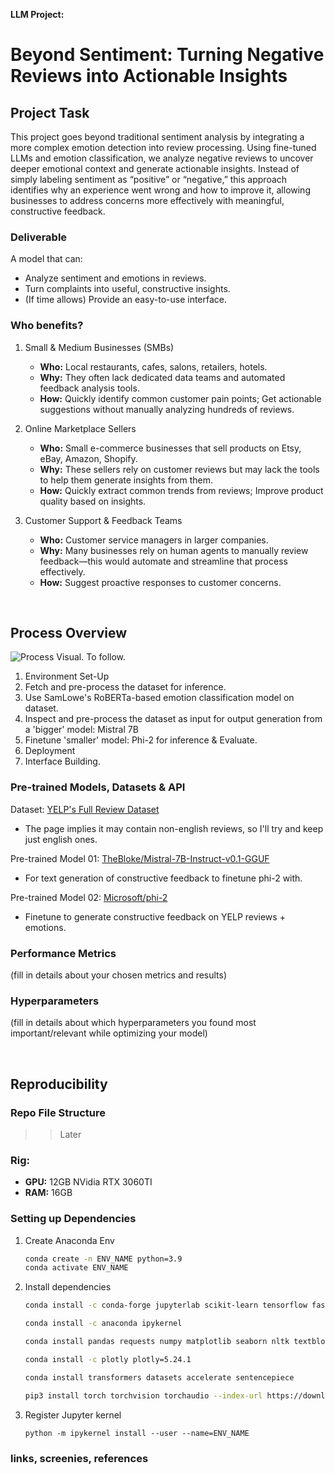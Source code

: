 **LLM Project:**
# Beyond Sentiment: Turning Negative Reviews into Actionable Insights

## **Project Task**
This project goes beyond traditional sentiment analysis by integrating a more complex emotion detection into review processing. Using fine-tuned LLMs and emotion classification, we analyze negative reviews to uncover deeper emotional context and generate actionable insights. Instead of simply labeling sentiment as “positive” or “negative,” this approach identifies why an experience went wrong and how to improve it, allowing businesses to address concerns more effectively with meaningful, constructive feedback.

### Deliverable
A model that can:
- Analyze sentiment and emotions in reviews.
- Turn complaints into useful, constructive insights.
- (If time allows) Provide an easy-to-use interface.

### Who benefits?
1. Small & Medium Businesses (SMBs)
    - **Who:** Local restaurants, cafes, salons, retailers, hotels.
    - **Why:** They often lack dedicated data teams and automated feedback analysis tools.
    - **How:** Quickly identify common customer pain points; Get actionable suggestions without manually analyzing hundreds of reviews.

2. Online Marketplace Sellers
    - **Who:** Small e-commerce businesses that sell products on Etsy, eBay, Amazon, Shopify.
    - **Why:** These sellers rely on customer reviews but may lack the tools to help them generate insights from them.
    - **How:** Quickly extract common trends from reviews; Improve product quality based on insights.

3. Customer Support & Feedback Teams
    - **Who:** Customer service managers in larger companies.
    - **Why:** Many businesses rely on human agents to manually review feedback—this would automate and streamline that process effectively.
    - **How:** Suggest proactive responses to customer concerns.

<br>

## **Process Overview**
![Process Visual. To follow.]()

1. Environment Set-Up
2. Fetch and pre-process the dataset for inference.
3. Use SamLowe's RoBERTa-based emotion classification model on dataset.
4. Inspect and pre-process the dataset as input for output generation from a 'bigger' model: Mistral 7B
5. Finetune 'smaller' model: Phi-2 for inference & Evaluate.
6. Deployment
7. Interface Building.


### Pre-trained Models, Datasets & API
Dataset: [YELP's Full Review Dataset](https://huggingface.co/datasets/Yelp/yelp_review_full)
- The page implies it may contain non-english reviews, so I'll try and keep just english ones.

Pre-trained Model 01: [TheBloke/Mistral-7B-Instruct-v0.1-GGUF](https://huggingface.co/mistralai/Mistral-7B-v0.1)
- For text generation of constructive feedback to finetune phi-2 with.

Pre-trained Model 02: [Microsoft/phi-2](https://huggingface.co/microsoft/phi-2)
- Finetune to generate constructive feedback on YELP reviews + emotions.

### Performance Metrics
(fill in details about your chosen metrics and results)

### Hyperparameters
(fill in details about which hyperparameters you found most important/relevant while optimizing your model)

<br>

## **Reproducibility**
### Repo File Structure
>> Later

### Rig:
- **GPU:** 12GB NVidia RTX 3060TI
- **RAM:** 16GB

### Setting up Dependencies
1. Create Anaconda Env
    ```bash
    conda create -n ENV_NAME python=3.9
    conda activate ENV_NAME
    ```
2. Install dependencies
    ```bash
    conda install -c conda-forge jupyterlab scikit-learn tensorflow fastapi joblib fastparquet pyarrow pillow

    conda install -c anaconda ipykernel

    conda install pandas requests numpy matplotlib seaborn nltk textblob ipywidgets

    conda install -c plotly plotly=5.24.1

    conda install transformers datasets accelerate sentencepiece
    
    pip3 install torch torchvision torchaudio --index-url https://download.pytorch.org/whl/cu126

    ```
3. Register Jupyter kernel

    `python -m ipykernel install --user --name=ENV_NAME`

### links, screenies, references